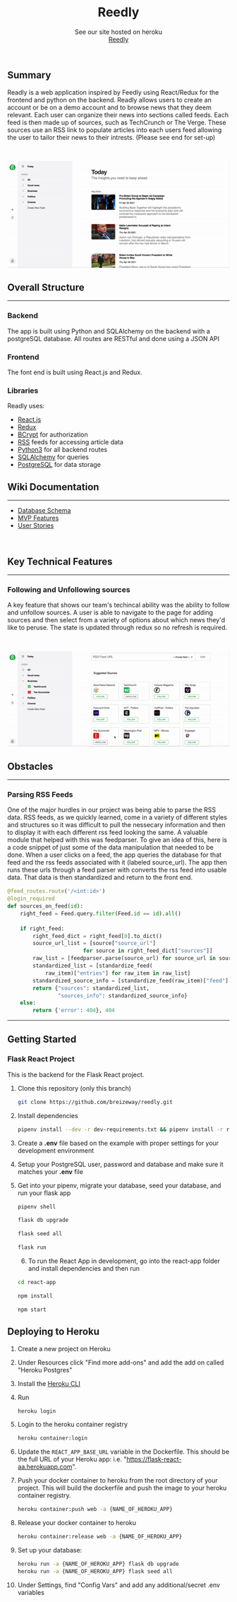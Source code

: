 <h1 align="center">Reedly</h1>

<p align="center">See our site hosted on heroku
<br><a href="https://reedly.herokuapp.com/">Reedly</a></br></p>
&nbsp

## Summary
Readly is a web application inspired by Feedly using React/Redux for the frontend and python on the backend. Readly allows users to create an account or be on a demo account and to browse news that they deem relevant.  Each user can organize their news into sections called feeds.  Each feed is then made up of sources, such as TechCrunch or The Verge.  These sources use an RSS link to populate articles into each users feed allowing the user to tailor their news to their intrests. (Please see end for set-up)

<p>&nbsp;</p>

<p align="center">
  <img src="./readme-assets/reedly-homepage.gif" />
</p>


## Overall Structure

---

### Backend

The app is built using Python and SQLAlchemy on the backend with a postgreSQL database.  All routes are RESTful and done using a JSON API

### Frontend
The font end is built using React.js and Redux.

### Libraries
Readly uses:
 - [React.js](https://reactjs.org/)
 - [Redux](https://redux.js.org/)
 - [BCrypt](https://pypi.org/project/bcrypt/) for authorization
 - [RSS](https://en.wikipedia.org/wiki/RSS) feeds for accessing article data
 - [Python3](https://www.python.org/) for all backend routes
 - [SQLAlchemy](https://www.sqlalchemy.org/) for queries
 - [PostgreSQL](https://www.postgresql.org/) for data storage

## Wiki Documentation

---

- [Database Schema](https://github.com/breizeway/reedly/wiki/Database-Schema)
- [MVP Features](https://github.com/breizeway/reedly/wiki/MVP-Features)
- [User Stories](https://github.com/breizeway/reedly/wiki/User-Stories)

<p>&nbsp;</p>


## Key Technical Features

 ---


### Following and Unfollowing sources

A key feature that shows our team's techincal ability was the ability to follow and unfollow sources.  A user is able to navigate to the page for adding sources and then select from a variety of options about which news they'd like to peruse.  The state is updated through redux so no refresh is required.

<p>&nbsp;</p>

<p align="center">
  <img src="./readme-assets/reedly-add-source.gif" />
</p>


## Obstacles

---

### Parsing RSS Feeds

One of the major hurdles in our project was being able to parse the RSS data.  RSS feeds, as we quickly learned, come in a variety of different styles and structures so it was difficult to pull the nessecary information and then to display it with each different rss feed looking the same.  A valuable module that helped with this was feedparser.  To give an idea of this, here is a code snippet of just some of the data manipulation that needed to be done.  When a user clicks on a feed, the app queries the database for that feed and the rss feeds associated with it (labeled source_url).  The app then runs these urls through a feed parser with converts the rss feed into usable data.  That data is then standardized and return to the front end.

```python
@feed_routes.route('/<int:id>')
@login_required
def sources_on_feed(id):
    right_feed = Feed.query.filter(Feed.id == id).all()

    if right_feed:
        right_feed_dict = right_feed[0].to_dict()
        source_url_list = [source["source_url"]
                        for source in right_feed_dict["sources"]]
        raw_list = [feedparser.parse(source_url) for source_url in source_url_list]
        standardized_list = [standardize_feed(
            raw_item)["entries"] for raw_item in raw_list]
        standardized_source_info = [standardize_feed(raw_item)["feed"] for raw_item in raw_list]
        return {"sources": standardized_list,
                "sources_info": standardized_source_info}
    else:
        return {'error': 404}, 404
```


---


## Getting Started


### Flask React Project

This is the backend for the Flask React project.

1. Clone this repository (only this branch)

   ```bash
   git clone https://github.com/breizeway/reedly.git
   ```

2. Install dependencies

      ```bash
      pipenv install --dev -r dev-requirements.txt && pipenv install -r requirements.txt
      ```

3. Create a **.env** file based on the example with proper settings for your
   development environment
4. Setup your PostgreSQL user, password and database and make sure it matches your **.env** file

5. Get into your pipenv, migrate your database, seed your database, and run your flask app

   ```bash
   pipenv shell
   ```

   ```bash
   flask db upgrade
   ```

   ```bash
   flask seed all
   ```

   ```bash
   flask run
   ```

   6. To run the React App in development, go into the react-app folder and install dependencies and then run

    ```bash
    cd react-app
    ```

    ```bash
    npm install
    ```

    ```bash
    npm start
    ```

## Deploying to Heroku
1. Create a new project on Heroku
2. Under Resources click "Find more add-ons" and add the add on called "Heroku Postgres"
3. Install the [Heroku CLI](https://devcenter.heroku.com/articles/heroku-command-line)
4. Run

   ```bash
   heroku login
   ```

5. Login to the heroku container registry

   ```bash
   heroku container:login
   ```

6. Update the `REACT_APP_BASE_URL` variable in the Dockerfile.
   This should be the full URL of your Heroku app: i.e. "https://flask-react-aa.herokuapp.com".
7. Push your docker container to heroku from the root directory of your project. This will build the dockerfile and push the image to your heroku container registry.

   ```bash
   heroku container:push web -a {NAME_OF_HEROKU_APP}
   ```

8. Release your docker container to heroku

   ```bash
   heroku container:release web -a {NAME_OF_HEROKU_APP}
   ```

9. Set up your database:

   ```bash
   heroku run -a {NAME_OF_HEROKU_APP} flask db upgrade
   heroku run -a {NAME_OF_HEROKU_APP} flask seed all
   ```

10. Under Settings, find "Config Vars" and add any additional/secret .env variables
